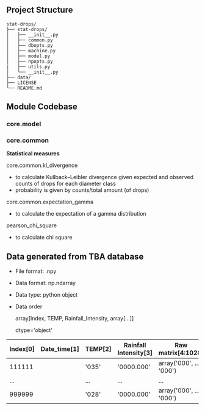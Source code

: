 ## Project Structure

```shell script
stat-drops/
├── stat-drops/
│   ├── __init__.py
│   ├── common.py
│   ├── dbopts.py
│   ├── machine.py
│   ├── model.py
│   ├── npopts.py
|   ├── utils.py
│   └── __init__.py
├── data/
├── LICENSE
└── README.md
```

## Module Codebase

### core.model




### core.common
**Statistical measures**

core.common.kl_divergence 
* to calculate Kullback–Leibler divergence given expected and observed counts of drops for each diameter class
* probability is given by counts/total amount (of drops)

core.common.expectation_gamma
* to calculate the expectation of a gamma distribution

pearson_chi_square
* to calculate chi square

## Data generated from TBA database

* File format: .npy

* Data format: np.ndarray

* Data type: python object

* Data order

  array[Index, TEMP, Rainfall_Intensity, array[...]] 

  dtype='object'

| Index[0] | Date_time[1] | TEMP[2] | Rainfall Intensity[3] | Raw matrix[4:1028]       |
| -------- | ------------ | ------- | --------------------- | ------------------------ |
| 111111   |              | '035'   | '0000.000'            | array('000', ..., '000') |
| ...      |              | ...     | ...                   | ...                      |
| 999999   |              | '028'   | '0000.000'            | array('000', ..., '000') |